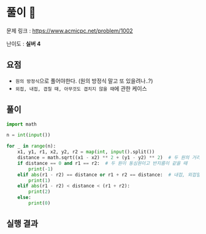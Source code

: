 # 풀이 :notebook:

문제 링크 : https://www.acmicpc.net/problem/1002

난이도 : __실버 4__

## 요점

- `원의 방정식`으로 풀어야한다. (원의 방정식 말고 또 있을려나..?)
- `외접, 내접, 겹칠 때, 아무것도 겹치지 않을 때`에 관한 케이스

## 풀이

```python
import math

n = int(input())

for _ in range(n):
    x1, y1, r1, x2, y2, r2 = map(int, input().split())
    distance = math.sqrt((x1 - x2) ** 2 + (y1 - y2) ** 2)  # 두 원의 거리 (원의방정식활용)
    if distance == 0 and r1 == r2:  # 두 원이 동심원이고 반지름이 같을 때
        print(-1)
    elif abs(r1 - r2) == distance or r1 + r2 == distance:  # 내접, 외접일 때
        print(1)
    elif abs(r1 - r2) < distance < (r1 + r2):
        print(2)
    else:
        print(0) 
```

## 실행 결과

